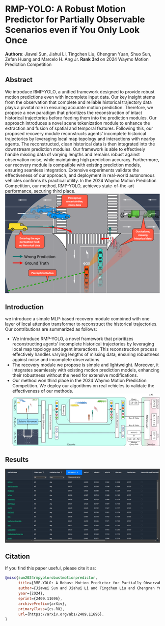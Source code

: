 # RMP-YOLO: A Robust Motion Predictor for Partially Observable Scenarios even if You Only Look Once

**Authors**: Jiawei Sun, Jiahui Li,  Tingchen Liu, Chengran Yuan, Shuo Sun, Zefan Huang and Marcelo H. Ang Jr.
**Rank 3rd** on 2024 Waymo Motion Prediction Competition

## Abstract
We introduce RMP-YOLO, a unified framework designed to provide robust motion predictions even with incomplete input data. 
Our key insight stems from the observation that complete and reliable historical trajectory data plays a pivotal role in ensuring accurate motion prediction. Therefore, we propose a new paradigm that prioritizes the reconstruction of intact historical trajectories before feeding them into the prediction modules. Our approach introduces a novel scene tokenization module to enhance the extraction and fusion of spatial and temporal features. Following this, our proposed recovery module reconstructs agents' incomplete historical trajectories by leveraging local map topology and interactions with nearby agents. The reconstructed, clean historical data is then integrated into the downstream prediction modules. Our framework is able to effectively handle missing data of varying lengths and remains robust against observation noise, while maintaining high prediction accuracy. Furthermore, our recovery module is compatible with existing prediction models, ensuring seamless integration. Extensive experiments validate the effectiveness of our approach, and deployment in real-world autonomous vehicles confirms its practical utility. In the 2024 Waymo Motion Prediction Competition, our method, RMP-YOLO, achieves state-of-the-art performance, securing third place.
![](fig/illustration.png "illustration")

## Introduction
we introduce a simple MLP-based recovery module combined with one layer of local attention transformer to reconstruct the historical trajectories. Our contributions are summarized as follows:
- We introduce RMP-YOLO, a novel framework that prioritizes reconstructing agents' incomplete historical trajectories by leveraging local map topology and agent interactions. This reconstruction process effectively handles varying lengths of missing data, ensuring robustness against noise and incomplete observations.
- The recovery module we propose is simple and lightweight. Moreover, it integrates seamlessly with existing motion prediction models, enhancing their robustness without the need for extensive modifications.
- Our method won third place in the 2024 Waymo Motion Prediction Competition. We deploy our algorithms on real vehicles to validate the effectiveness of our methods. 
![](fig/pipline.png "pipline")


## Results
![](fig/20250217-003954.jpg "Leadboard")

## Citation
If you find this paper useful, please cite it as:
```bibtex
@misc{sun2024rmpyolorobustmotionpredictor,
      title={RMP-YOLO: A Robust Motion Predictor for Partially Observable Scenarios even if You Only Look Once}, 
      author={Jiawei Sun and Jiahui Li and Tingchen Liu and Chengran Yuan and Shuo Sun and Zefan Huang and Anthony Wong and Keng Peng Tee and Marcelo H. Ang Jr},
      year={2024},
      eprint={2409.11696},
      archivePrefix={arXiv},
      primaryClass={cs.RO},
      url={https://arxiv.org/abs/2409.11696}, 
}

